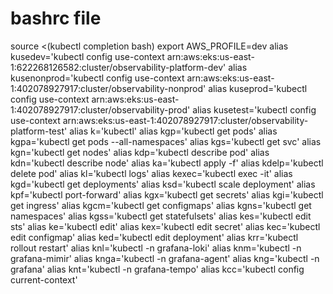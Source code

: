 # bashrc file

source <(kubectl completion bash)
export AWS_PROFILE=dev
alias kusedev='kubectl config use-context arn:aws:eks:us-east-1:622268126582:cluster/observability-platform-dev'
alias kusenonprod='kubectl config use-context arn:aws:eks:us-east-1:402078927917:cluster/observability-nonprod'
alias kuseprod='kubectl config use-context arn:aws:eks:us-east-1:402078927917:cluster/observability-prod'
alias kusetest='kubectl config use-context arn:aws:eks:us-east-1:402078927917:cluster/observability-platform-test'
alias k='kubectl'
alias kgp='kubectl get pods'
alias kgpa='kubectl get pods --all-namespaces'
alias kgs='kubectl get svc'
alias kgn='kubectl get nodes'
alias kdp='kubectl describe pod'
alias kdn='kubectl describe node'
alias ka='kubectl apply -f'
alias kdelp='kubectl delete pod'
alias kl='kubectl logs'
alias kexec='kubectl exec -it'
alias kgd='kubectl get deployments'
alias ksd='kubectl scale deployment'
alias kpf='kubectl port-forward'
alias kgx='kubectl get secrets'
alias kgi='kubectl get ingress'
alias kgcm='kubectl get configmaps'
alias kgns='kubectl get namespaces'
alias kgss='kubectl get statefulsets'
alias kes='kubectl edit sts'
alias ke='kubectl edit'
alias kex='kubectl edit secret'
alias kec='kubectl edit configmap'
alias ked='kubectl edit deployment'
alias krr='kubectl rollout restart'
alias knl='kubectl -n grafana-loki'
alias knm='kubectl -n grafana-mimir'
alias knga='kubectl -n grafana-agent'
alias kng='kubectl -n grafana'
alias knt='kubectl -n grafana-tempo'
alias kcc='kubectl config current-context'